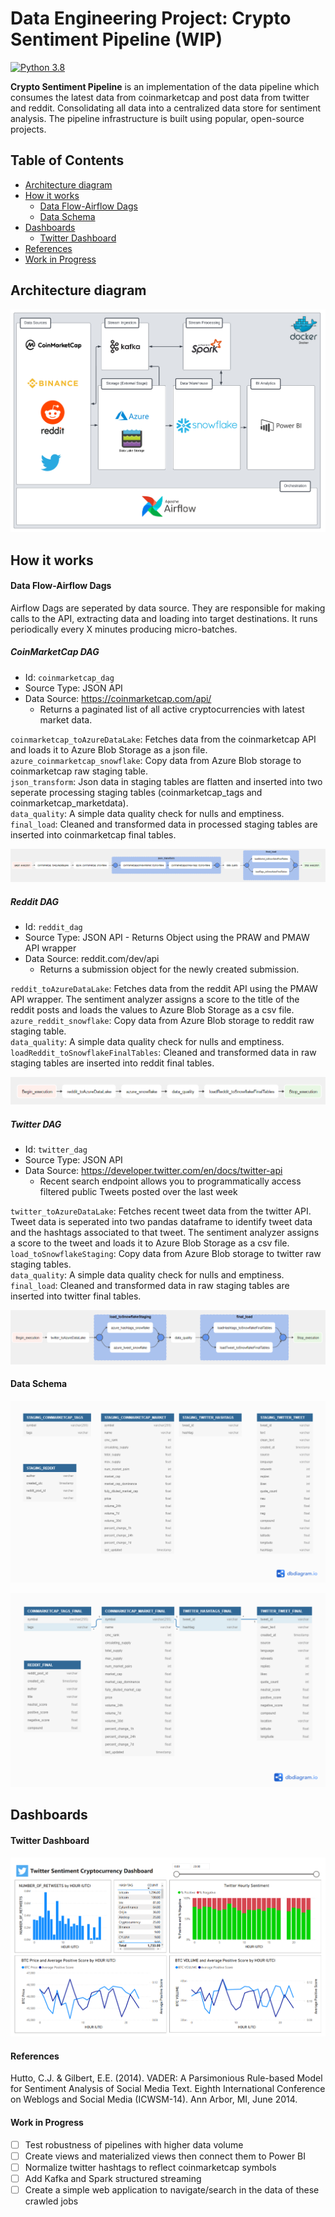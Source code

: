 # Data Engineering Project: Crypto Sentiment Pipeline (WIP)
[![Python 3.8](https://img.shields.io/badge/python-3.8-blue.svg)](https://www.python.org/downloads/release/python-360/)


**Crypto Sentiment Pipeline** is an implementation of the data pipeline which consumes the latest data from coinmarketcap and post data from twitter and reddit. Consolidating all data into a centralized data store for sentiment analysis.
The pipeline infrastructure is built using popular, open-source projects.

<!-- TABLE OF CONTENTS -->
## Table of Contents

* [Architecture diagram](#architecture-diagram)
* [How it works](#how-it-works)
    * [Data Flow-Airflow Dags](#data-flow)
    * [Data Schema](#data-schema)
* [Dashboards](#dashboards)
    * [Twitter Dashboard](#twitter-dashboard)
* [References](#references)
* [Work in Progress](#work-in-progress)

<!-- ARCHITECTURE DIAGRAM -->
## Architecture diagram

![Pipeline Architecture](https://github.com/ryancflo/crypto_sentiment_pipeline/blob/master/images/projarchitecture.jpeg)

<!-- HOW IT WORKS -->
## How it works

#### Data Flow-Airflow Dags
Airflow Dags are seperated by data source. They are responsible for making calls to the API, extracting data and loading into target destinations.
It runs periodically every X minutes producing micro-batches.

##### CoinMarketCap DAG
 - Id: `coinmarketcap_dag`
 - Source Type: JSON API
 - Data Source: https://coinmarketcap.com/api/
    - Returns a paginated list of all active cryptocurrencies with latest market data. 

`coinmarketcap_toAzureDataLake`: Fetches data from the coinmarketcap API and loads it to Azure Blob Storage as a json file.\
`azure_coinmarketcap_snowflake`: Copy data from Azure Blob storage to coinmarketcap raw staging table.\
`json_transform`: Json data in staging tables are flatten and inserted into two seperate processing staging tables (coinmarketcap_tags and coinmarketcap_marketdata).\
`data_quality`: A simple data quality check for nulls and emptiness.\
`final_load`: Cleaned and transformed data in processed staging tables are inserted into coinmarketcap final tables.

![CoinMarketCap DAG](https://github.com/ryancflo/crypto_sentiment_pipeline/blob/master/images/coinmarketcap_dag.PNG)

##### Reddit DAG
 - Id: `reddit_dag`
 - Source Type: JSON API - Returns Object using the PRAW and PMAW API wrapper
 - Data Source: reddit.com/dev/api
    - Returns a submission object for the newly created submission.

`reddit_toAzureDataLake`: Fetches data from the reddit API using the PMAW API wrapper. The sentiment analyzer assigns a score to the title of the reddit posts and loads the values to Azure Blob Storage as a csv file.\
`azure_reddit_snowflake`: Copy data from Azure Blob storage to reddit raw staging table.\
`data_quality`: A simple data quality check for nulls and emptiness.\
`loadReddit_toSnowflakeFinalTables`: Cleaned and transformed data in raw staging tables are inserted into reddit final tables.


![Reddit DAG](https://github.com/ryancflo/crypto_sentiment_pipeline/blob/master/images/reddit_dag.PNG)

##### Twitter DAG
 - Id: `twitter_dag`
 - Source Type: JSON API
 - Data Source: https://developer.twitter.com/en/docs/twitter-api
    - Recent search endpoint allows you to programmatically access filtered public Tweets posted over the last week

`twitter_toAzureDataLake`: Fetches recent tweet data from the twitter API. Tweet data is seperated into two pandas dataframe to identify tweet data and the hashtags associated to that tweet. The sentiment analyzer assigns a score to the tweet and loads it to Azure Blob Storage as a csv file.\
`load_toSnowflakeStaging`: Copy data from Azure Blob storage to twitter raw staging tables.\
`data_quality`: A simple data quality check for nulls and emptiness.\
`final_load`: Cleaned and transformed data in raw staging tables are inserted into twitter final tables.

![Twitter DAG](https://github.com/ryancflo/crypto_sentiment_pipeline/blob/master/images/twitter_dag.PNG)


#### Data Schema

![Staging Schema](https://github.com/ryancflo/crypto_sentiment_pipeline/blob/master/images/staging_tables.PNG)

![Final Schema](https://github.com/ryancflo/crypto_sentiment_pipeline/blob/master/images/final_tables.png)


## Dashboards

#### Twitter Dashboard

![Staging Schema](https://github.com/ryancflo/crypto_sentiment_pipeline/blob/master/images/twitter_dashboard.PNG)



#### References

Hutto, C.J. & Gilbert, E.E. (2014). VADER: A Parsimonious Rule-based Model for
Sentiment Analysis of Social Media Text. Eighth International Conference on
Weblogs and Social Media (ICWSM-14). Ann Arbor, MI, June 2014.

#### Work in Progress

- [ ] Test robustness of pipelines with higher data volume
- [ ] Create views and materialized views then connect them to Power BI
- [ ] Normalize twitter hashtags to reflect coinmarketcap symbols
- [ ] Add Kafka and Spark structured streaming
- [ ] Create a simple web application to navigate/search in the data of these crawled jobs